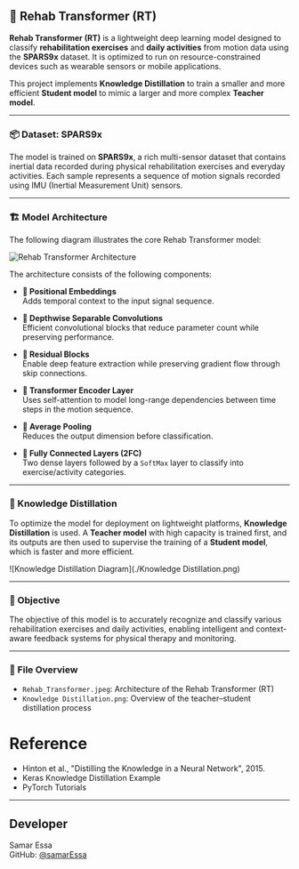 ## 🧠 Rehab Transformer (RT)

**Rehab Transformer (RT)** is a lightweight deep learning model designed to classify **rehabilitation exercises** and **daily activities** from motion data using the **SPARS9x** dataset. It is optimized to run on resource-constrained devices such as wearable sensors or mobile applications.

This project implements **Knowledge Distillation** to train a smaller and more efficient **Student model** to mimic a larger and more complex **Teacher model**.

---

### 📦 Dataset: SPARS9x

The model is trained on **SPARS9x**, a rich multi-sensor dataset that contains inertial data recorded during physical rehabilitation exercises and everyday activities. Each sample represents a sequence of motion signals recorded using IMU (Inertial Measurement Unit) sensors.

---

### 🏗️ Model Architecture

The following diagram illustrates the core Rehab Transformer model:

![Rehab Transformer Architecture](./RehabـTransformer.jpeg)

The architecture consists of the following components:

- **📍 Positional Embeddings**  
  Adds temporal context to the input signal sequence.

- **🧠 Depthwise Separable Convolutions**  
  Efficient convolutional blocks that reduce parameter count while preserving performance.

- **🔁 Residual Blocks**  
  Enable deep feature extraction while preserving gradient flow through skip connections.

- **🧱 Transformer Encoder Layer**  
  Uses self-attention to model long-range dependencies between time steps in the motion sequence.

- **🔄 Average Pooling**  
  Reduces the output dimension before classification.

- **🔢 Fully Connected Layers (2FC)**  
  Two dense layers followed by a `SoftMax` layer to classify into exercise/activity categories.

---

### 🔄 Knowledge Distillation

To optimize the model for deployment on lightweight platforms, **Knowledge Distillation** is used. A **Teacher model** with high capacity is trained first, and its outputs are then used to supervise the training of a **Student model**, which is faster and more efficient.

![Knowledge Distillation Diagram](./Knowledge Distillation.png)

---

### 🎯 Objective

The objective of this model is to accurately recognize and classify various rehabilitation exercises and daily activities, enabling intelligent and context-aware feedback systems for physical therapy and monitoring.

---

### 📁 File Overview
- `Rehab_Transformer.jpeg`: Architecture of the Rehab Transformer (RT)
- `Knowledge Distillation.png`: Overview of the teacher–student distillation process 

# **Reference**

- Hinton et al., "Distilling the Knowledge in a Neural Network", 2015.
- Keras Knowledge Distillation Example
- PyTorch Tutorials

---

## Developer

Samar Essa  
GitHub: [@samarEssa](https://github.com/samarEssa)
